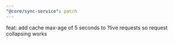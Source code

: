 ```yaml
---
"@core/sync-service": patch
---
```


feat: add cache max-age of 5 seconds to ?live requests so request collapsing works
